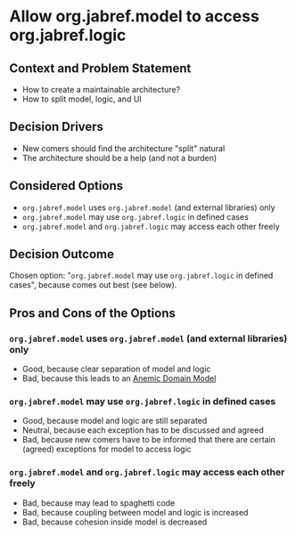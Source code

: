 # Allow org.jabref.model to access org.jabref.logic

## Context and Problem Statement

- How to create a maintainable architecture?
- How to split model, logic, and UI 

## Decision Drivers

* New comers should find the architecture "split" natural
* The architecture should be a help (and not a burden)

## Considered Options

* `org.jabref.model` uses `org.jabref.model` (and external libraries) only
* `org.jabref.model` may use `org.jabref.logic` in defined cases
* `org.jabref.model` and `org.jabref.logic` may access each other freely

## Decision Outcome

Chosen option: "`org.jabref.model` may use `org.jabref.logic` in defined cases", because comes out best \(see below\).

## Pros and Cons of the Options

### `org.jabref.model` uses `org.jabref.model` (and external libraries) only

* Good, because clear separation of model and logic
* Bad, because this leads to an [Anemic Domain Model](https://martinfowler.com/bliki/AnemicDomainModel.html)

### `org.jabref.model` may use `org.jabref.logic` in defined cases

* Good, because model and logic are still separated
* Neutral, because each exception has to be discussed and agreed
* Bad, because new comers have to be informed that there are certain (agreed) exceptions for model to access logic

### `org.jabref.model` and `org.jabref.logic` may access each other freely

* Bad, because may lead to spaghetti code
* Bad, because coupling between model and logic is increased
* Bad, because cohesion inside model is decreased
